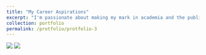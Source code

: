 ```yaml
---
title: "My Career Aspirations"
excerpt: "I'm passionate about making my mark in academia and the public sector. My dream? To be a top expert in my field, churning out research that guides policy and inspires the next wave of public service leaders. Here's a little more about my journey and where I hope to take it." #<br/> <img src='/images/500x300.png'>
collection: portfolio
permalink: /protfolio/protfolio-3
---
```

<img src="https://raw.githubusercontent.com/qiuhan-star/hanrachelqiu.github.io/master/images/portfolio/Career Goals and Planning-1.jpg">
<img src="https://raw.githubusercontent.com/qiuhan-star/hanrachelqiu.github.io/master/images/portfolio/Career Goals and Planning-2.jpg">